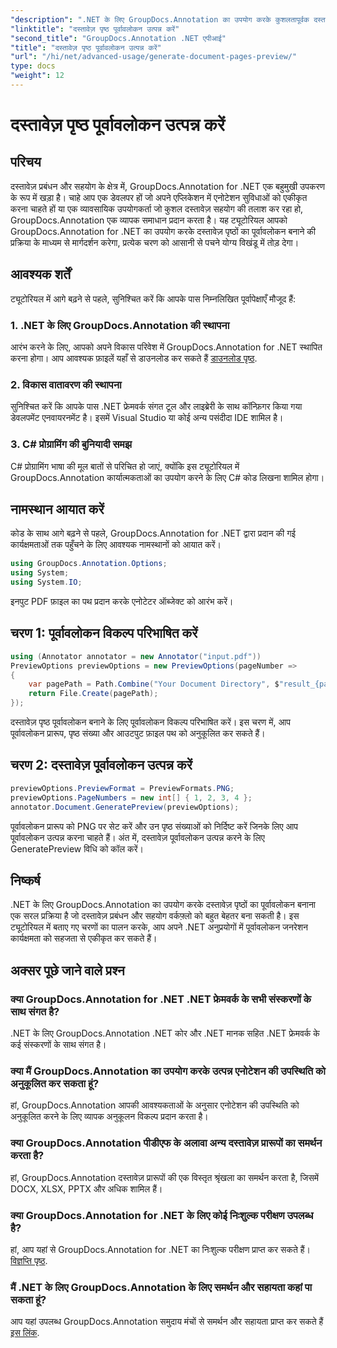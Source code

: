 ```yaml
---
"description": ".NET के लिए GroupDocs.Annotation का उपयोग करके कुशलतापूर्वक दस्तावेज़ पृष्ठों का पूर्वावलोकन कैसे उत्पन्न करें, यह जानें। इस व्यापक के साथ अपने दस्तावेज़ प्रबंधन वर्कफ़्लो को बढ़ाएँ।"
"linktitle": "दस्तावेज़ पृष्ठ पूर्वावलोकन उत्पन्न करें"
"second_title": "GroupDocs.Annotation .NET एपीआई"
"title": "दस्तावेज़ पृष्ठ पूर्वावलोकन उत्पन्न करें"
"url": "/hi/net/advanced-usage/generate-document-pages-preview/"
type: docs
"weight": 12
---
```


# दस्तावेज़ पृष्ठ पूर्वावलोकन उत्पन्न करें

## परिचय
दस्तावेज़ प्रबंधन और सहयोग के क्षेत्र में, GroupDocs.Annotation for .NET एक बहुमुखी उपकरण के रूप में खड़ा है। चाहे आप एक डेवलपर हों जो अपने एप्लिकेशन में एनोटेशन सुविधाओं को एकीकृत करना चाहते हों या एक व्यावसायिक उपयोगकर्ता जो कुशल दस्तावेज़ सहयोग की तलाश कर रहा हो, GroupDocs.Annotation एक व्यापक समाधान प्रदान करता है। यह ट्यूटोरियल आपको GroupDocs.Annotation for .NET का उपयोग करके दस्तावेज़ पृष्ठों का पूर्वावलोकन बनाने की प्रक्रिया के माध्यम से मार्गदर्शन करेगा, प्रत्येक चरण को आसानी से पचने योग्य विखंडू में तोड़ देगा।
## आवश्यक शर्तें
ट्यूटोरियल में आगे बढ़ने से पहले, सुनिश्चित करें कि आपके पास निम्नलिखित पूर्वापेक्षाएँ मौजूद हैं:
### 1. .NET के लिए GroupDocs.Annotation की स्थापना
आरंभ करने के लिए, आपको अपने विकास परिवेश में GroupDocs.Annotation for .NET स्थापित करना होगा। आप आवश्यक फ़ाइलें यहाँ से डाउनलोड कर सकते हैं [डाउनलोड पृष्ठ](https://releases.groupdocs.com/annotation/net/).
### 2. विकास वातावरण की स्थापना
सुनिश्चित करें कि आपके पास .NET फ्रेमवर्क संगत टूल और लाइब्रेरी के साथ कॉन्फ़िगर किया गया डेवलपमेंट एनवायरनमेंट है। इसमें Visual Studio या कोई अन्य पसंदीदा IDE शामिल है।
### 3. C# प्रोग्रामिंग की बुनियादी समझ
C# प्रोग्रामिंग भाषा की मूल बातों से परिचित हो जाएं, क्योंकि इस ट्यूटोरियल में GroupDocs.Annotation कार्यात्मकताओं का उपयोग करने के लिए C# कोड लिखना शामिल होगा।

## नामस्थान आयात करें
कोड के साथ आगे बढ़ने से पहले, GroupDocs.Annotation for .NET द्वारा प्रदान की गई कार्यक्षमताओं तक पहुँचने के लिए आवश्यक नामस्थानों को आयात करें।

```csharp
using GroupDocs.Annotation.Options;
using System;
using System.IO;

```
इनपुट PDF फ़ाइल का पथ प्रदान करके एनोटेटर ऑब्जेक्ट को आरंभ करें।
## चरण 1: पूर्वावलोकन विकल्प परिभाषित करें
```csharp
using (Annotator annotator = new Annotator("input.pdf"))
PreviewOptions previewOptions = new PreviewOptions(pageNumber =>
{
    var pagePath = Path.Combine("Your Document Directory", $"result_{pageNumber}.png");
    return File.Create(pagePath);
});
```
दस्तावेज़ पृष्ठ पूर्वावलोकन बनाने के लिए पूर्वावलोकन विकल्प परिभाषित करें। इस चरण में, आप पूर्वावलोकन प्रारूप, पृष्ठ संख्या और आउटपुट फ़ाइल पथ को अनुकूलित कर सकते हैं।
## चरण 2: दस्तावेज़ पूर्वावलोकन उत्पन्न करें
```csharp
previewOptions.PreviewFormat = PreviewFormats.PNG;
previewOptions.PageNumbers = new int[] { 1, 2, 3, 4 };
annotator.Document.GeneratePreview(previewOptions);
```
पूर्वावलोकन प्रारूप को PNG पर सेट करें और उन पृष्ठ संख्याओं को निर्दिष्ट करें जिनके लिए आप पूर्वावलोकन उत्पन्न करना चाहते हैं। अंत में, दस्तावेज़ पूर्वावलोकन उत्पन्न करने के लिए GeneratePreview विधि को कॉल करें।

## निष्कर्ष
.NET के लिए GroupDocs.Annotation का उपयोग करके दस्तावेज़ पृष्ठों का पूर्वावलोकन बनाना एक सरल प्रक्रिया है जो दस्तावेज़ प्रबंधन और सहयोग वर्कफ़्लो को बहुत बेहतर बना सकती है। इस ट्यूटोरियल में बताए गए चरणों का पालन करके, आप अपने .NET अनुप्रयोगों में पूर्वावलोकन जनरेशन कार्यक्षमता को सहजता से एकीकृत कर सकते हैं।
## अक्सर पूछे जाने वाले प्रश्न
### क्या GroupDocs.Annotation for .NET .NET फ्रेमवर्क के सभी संस्करणों के साथ संगत है?
.NET के लिए GroupDocs.Annotation .NET कोर और .NET मानक सहित .NET फ्रेमवर्क के कई संस्करणों के साथ संगत है।
### क्या मैं GroupDocs.Annotation का उपयोग करके उत्पन्न एनोटेशन की उपस्थिति को अनुकूलित कर सकता हूं?
हां, GroupDocs.Annotation आपकी आवश्यकताओं के अनुसार एनोटेशन की उपस्थिति को अनुकूलित करने के लिए व्यापक अनुकूलन विकल्प प्रदान करता है।
### क्या GroupDocs.Annotation पीडीएफ के अलावा अन्य दस्तावेज़ प्रारूपों का समर्थन करता है?
हां, GroupDocs.Annotation दस्तावेज़ प्रारूपों की एक विस्तृत श्रृंखला का समर्थन करता है, जिसमें DOCX, XLSX, PPTX और अधिक शामिल हैं।
### क्या GroupDocs.Annotation for .NET के लिए कोई निःशुल्क परीक्षण उपलब्ध है?
हां, आप यहां से GroupDocs.Annotation for .NET का निःशुल्क परीक्षण प्राप्त कर सकते हैं। [विज्ञप्ति पृष्ठ](https://releases.groupdocs.com/).
### मैं .NET के लिए GroupDocs.Annotation के लिए समर्थन और सहायता कहां पा सकता हूं?
आप यहां उपलब्ध GroupDocs.Annotation समुदाय मंचों से समर्थन और सहायता प्राप्त कर सकते हैं [इस लिंक](https://forum.groupdocs.com/c/annotation/10).